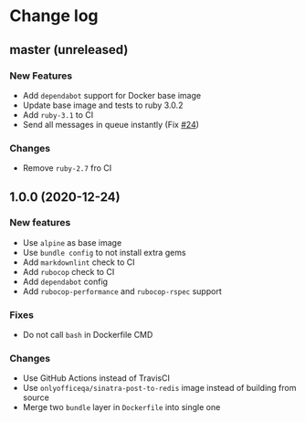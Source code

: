 # Change log

## master (unreleased)

### New Features

* Add `dependabot` support for Docker base image
* Update base image and tests to ruby 3.0.2
* Add `ruby-3.1` to CI
* Send all messages in queue instantly
  (Fix [#24](https://github.com/ONLYOFFICE-QA/redis-to-telegram/issues/24))

### Changes

* Remove `ruby-2.7` fro CI

## 1.0.0 (2020-12-24)

### New features

* Use `alpine` as base image
* Use `bundle config` to not install extra gems
* Add `markdownlint` check to CI
* Add `rubocop` check to CI
* Add `dependabot` config
* Add `rubocop-performance` and `rubocop-rspec` support

### Fixes

* Do not call `bash` in Dockerfile CMD

### Changes

* Use GitHub Actions instead of TravisCI
* Use `onlyofficeqa/sinatra-post-to-redis` image instead of building from source
* Merge two `bundle` layer in `Dockerfile` into single one
